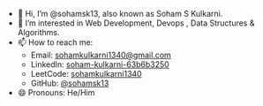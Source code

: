 - 👋 Hi, I’m @sohamsk13, also known as Soham S Kulkarni.
- 👀 I’m interested in Web Development, Devops , Data Structures & Algorithms.
- 📫 How to reach me:  
  - Email: [sohamkulkarni1340@gmail.com](mailto:sohamkulkarni1340@gmail.com)  
  - LinkedIn: [soham-kulkarni-63b6b3250](https://www.linkedin.com/in/soham-kulkarni-63b6b3250/)  
  - LeetCode: [sohamkulkarni1340](https://leetcode.com/u/sohamkulkarni1340/)  
  - GitHub: [@sohamsk13](https://github.com/sohamsk13)
- 😄 Pronouns: He/Him
  


<!---
sohamsk13/sohamsk13 is a ✨ special ✨ repository because its `README.md` (this file) appears on your GitHub profile.
You can click the Preview link to take a look at your changes.
--->
